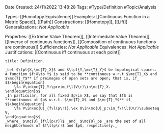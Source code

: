 <div class="topSpace"></div>

Date Created: 24/11/2022 13:48:28
Tags: #Type/Definition #Topic/Analysis

Types: [[Homotopy Equivalence]]
Examples: [[Continuous Function in a Metric Space]], [[Path]]
Constructions: [[Homotopy]], [[Lift]]
Generalizations: _Not Applicable_

Properties: [[Extreme Value Theorem]], [[Intermediate Value Theorem]], [[Inverse of continuous functions]], [[Composition of continuous functions are continuous]]
Sufficiencies: _Not Applicable_
Equivalences: _Not Applicable_
Justifications: [[Continuous iff continuous at each point]]

``` ad-Definition
title: Definition.

_Let $\tpl{X,\mc{T}_X}$ and $\tpl{Y,\mc{T}_Y}$ be topological spaces. A function $f:X\to Y$ is said to be **continuous w.r.t $\mc{T}_X$ and $\mc{T}_Y$** if preimages of open sets are open; that is, if_
$$\begin{equation}
    \fa V\in\mc{T}_Y:\preim_f\l(V\r)\in\mc{T}_X.
\end{equation}$$
_In particular, for all fixed $p\in X$, we say that $f$ is **continuous at $p$ w.r.t. $\mc{T}_X$ and $\mc{T}_Y$** if_
$$\begin{equation}
    \fa V\in\mc{U}_{f\l(p\r)},\ex U\in\mc{U}_p:\im_f\!\l(U\r)\subseteq V,
\end{equation}$$
_where_ $\mc{U}_{f\l(p\r)}$ _and_ $\mc{U}_p$ _are the set of all neighborhoods of $f\l(p\r)$ and $p$, respectively._

```
